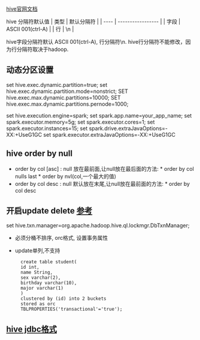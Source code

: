 [hive官网文档](https://cwiki.apache.org/confluence/display/Hive/Tutorial)

hive 分隔符默认值
| 类型 | 默认分隔符        |
| ---- | ----------------- |
| 字段 | ASCII 001(ctrl-A) |
| 行   | \n                |

hive字段分隔符默认 ASCII 001(ctrl-A), 行分隔符\n.
hive行分隔符不能修改，因为行分隔符取决于hadoop.

## 动态分区设置
set hive.exec.dynamic.partition=true;
set hive.exec.dynamic.partition.mode=nonstrict; 
SET hive.exec.max.dynamic.partitions=10000;
SET hive.exec.max.dynamic.partitions.pernode=1000;

set hive.execution.engine=spark;
set spark.app.name=your_app_name;
set spark.executor.memory=5g;
set spark.executor.cores=1;
set spark.executor.instances=15;
set spark.drive.extraJavaOptions=-XX:+UseG1GC
set spark.executor.extraJavaOptions=-XX:+UseG1GC

## hive order by null
* order by col [asc] : null 放在最前面,让null放在最后面的方法:
        * order by col nulls last
        * order by nvl(col,一个最大的值)
* order by col desc : null 默认放在末尾,让null放在最前面的方法:
        * order by col desc




## 开启update delete [参考](https://blog.csdn.net/suijiarui/article/details/51174406)
set hive.txn.manager=org.apache.hadoop.hive.ql.lockmgr.DbTxnManager;

* 必须分桶不排序, orc格式, 设置事务属性
* update单列,不支持

        create table student(
        id int,
        name String,
        sex varchar(2),
        birthday varchar(10),
        major varchar(1)
        )
        clustered by (id) into 2 buckets 
        stored as orc 
        TBLPROPERTIES('transactional'='true');


## [hive jdbc格式](https://cwiki.apache.org/confluence/display/Hive/HiveServer2+Clients)
